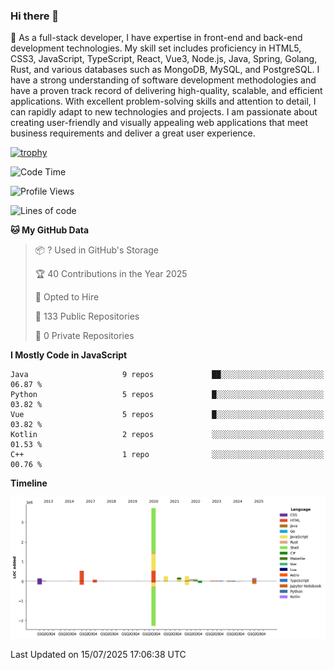 ### Hi there 👋

🌱 As a full-stack developer, I have expertise in front-end and back-end development technologies. My skill set includes proficiency in HTML5, CSS3, JavaScript, TypeScript, React, Vue3, Node.js, Java, Spring, Golang, Rust, and various databases such as MongoDB, MySQL, and PostgreSQL. I have a strong understanding of software development methodologies and have a proven track record of delivering high-quality, scalable, and efficient applications. With excellent problem-solving skills and attention to detail, I can rapidly adapt to new technologies and projects. I am passionate about creating user-friendly and visually appealing web applications that meet business requirements and deliver a great user experience.

[![trophy](https://github-profile-trophy.vercel.app/?username=elton&rank=SECRET,SSS,SS,S,AAA,AA,A&theme=onedark&no-frame=true&margin-w=10)](https://github.com/ryo-ma/github-profile-trophy)

<!--START_SECTION:waka-->
![Code Time](http://img.shields.io/badge/Code%20Time-1%2C783%20hrs%2050%20mins-blue)

![Profile Views](http://img.shields.io/badge/Profile%20Views-0-blue)

![Lines of code](https://img.shields.io/badge/From%20Hello%20World%20I%27ve%20Written-5.8%20million%20lines%20of%20code-blue)

**🐱 My GitHub Data** 

> 📦 ? Used in GitHub's Storage 
 > 
> 🏆 40 Contributions in the Year 2025
 > 
> 💼 Opted to Hire
 > 
> 📜 133 Public Repositories 
 > 
> 🔑 0 Private Repositories 
 > 
**I Mostly Code in JavaScript** 

```text
Java                     9 repos             ██░░░░░░░░░░░░░░░░░░░░░░░   06.87 % 
Python                   5 repos             █░░░░░░░░░░░░░░░░░░░░░░░░   03.82 % 
Vue                      5 repos             █░░░░░░░░░░░░░░░░░░░░░░░░   03.82 % 
Kotlin                   2 repos             ░░░░░░░░░░░░░░░░░░░░░░░░░   01.53 % 
C++                      1 repo              ░░░░░░░░░░░░░░░░░░░░░░░░░   00.76 % 
```



**Timeline**

![Lines of Code chart](https://raw.githubusercontent.com/elton/elton/main/assets/bar_graph.png)


 Last Updated on 15/07/2025 17:06:38 UTC
<!--END_SECTION:waka-->

<!--
**elton/elton** is a ✨ _special_ ✨ repository because its `README.md` (this file) appears on your GitHub profile.

Here are some ideas to get you started:

- 🔭 I’m currently working on ...
- 🌱 I’m currently learning ...
- 👯 I’m looking to collaborate on ...
- 🤔 I’m looking for help with ...
- 💬 Ask me about ...
- 📫 How to reach me: ...
- 😄 Pronouns: ...
- ⚡ Fun fact: ...
-->
